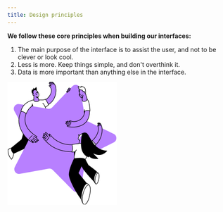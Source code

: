 ```yaml
---
title: Design principles
---
```


**We follow these core principles when building our interfaces:**

1. The main purpose of the interface is to assist the user, and not to be clever or look cool.
2. Less is more. Keep things simple, and don't overthink it.
3. Data is more important than anything else in the interface.

![](static/principles.png)
